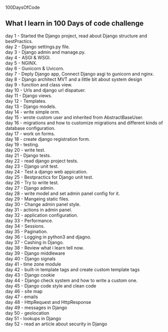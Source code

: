 100DaysOfCode 

## What I learn in 100 Days of code challenge

day 1 - Started the Django project, read about Django structure and bestPractics.<br />
day 2 - Django settings.py file.<br />
day 3 - Django admin and manage.py.<br />
day 4 - ASGI & WSGI.<br />
day 5 - NGINX.<br />
day 6 - Gunicorn & Uvicorn.<br />
day 7 - Deply Django app, Connect Django asgi to gunicorn and nginx.<br />
day 8 - Django architect MVT and a little bit about system design<br />
day 9 - function and class view.<br />
day 10 - Urls and django url dispatuer.<br />
day 11 - Django views.<br />
day 12 - Templates.<br />
day 13 - Django models.<br />
day 14 - write simple orm.<br />
day 15 - wrote custom user and inherited from AbstractBaseUser.<br />
day 16 - migrations and how to customize migrations and different kinds of database configuration.<br />
day 17 - work on forms.<br />
day 18 - create django registration form.<br />
day 19 - testing.<br />
day 20 - write test.<br />
day 21 - Django tests.<br />
day 22 - read django project tests.<br />
day 23 - Django unit test.<br />
day 24 - Test a django web appication.<br />
day 25 - Bestpractics for Django unit test.<br />
day 26 - Try to write test.<br />
day 27 - Django admin.<br />
day 28 - write model and set admin panel config for it.<br />
day 29 - Mangeing static files.<br />
day 30 - Change admin panel style.<br />
day 31 - actions in admin panel.<br />
day 32 - application configuration.<br />
day 33 - Performance.<br />
day 34 - Sessions.<br />
day 35 - Pagination.<br />
day 36 - Logging in python3 and djagno.<br />
day 37 - Cashing in Django.<br />
day 38 - Review what i learn tell now.<br />
day 39 - Django middleware<br />
day 40 - Django signals<br />
day 41 - time zone module<br />
day 42 - built-in template tags and create custom template tags<br />
day 43 - Django cookie<br />
day 44 - Django check system and how to write a custom one.<br />
day 45 - Django code style and clean code<br />
day 46 - site map<br />
day 47 - emails<br />
day 48 - HttpRequest and HttpResponse<br />
day 49 - messages in Django<br />
day 50 - geolocation<br />
day 51 - lookups in Django<br />
day 52 - read an article about security in Django<br />
